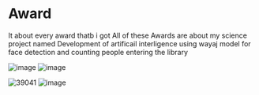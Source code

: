 # Award
It about every award thatb i got
 All of these Awards are about my science project named Development of artificail interligence using wayaj model for face detection and counting people entering the library

![image](https://github.com/wayupuk/Award/assets/138818126/ee9f390e-d997-44a8-96ec-3c9813cc1b1c)   ![image](https://github.com/wayupuk/Award/assets/138818126/9f98d182-fd0b-48ca-8e1a-924de80ba623)

![39041](https://github.com/wayupuk/Award/assets/138818126/acb283fb-d5e4-4bf9-a015-5dc952d366b0)   ![image](https://github.com/wayupuk/Award/assets/138818126/f9d8005f-2864-471b-a7de-16852e063785)


